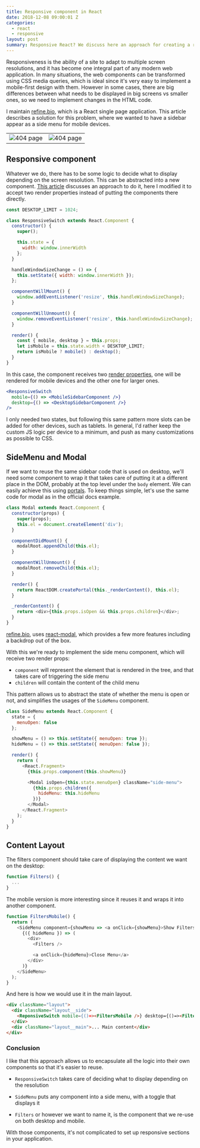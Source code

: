 ```yaml
---
title: Responsive component in React
date: 2018-12-08 09:00:01 Z
categories:
  - react
  - responsive
layout: post
summary: Responsive React? We discuss here an approach for creating a responsive React component. Includes an example of a search sidebar that becomes a side menu.
---
```


Responsiveness is the ability of a site to adapt to multiple screen resolutions, and it has become one integral part of any modern web application. In many situations, the web components can be transformed using CSS media queries, which is ideal since it's very easy to implement a mobile-first design with them. However in some cases, there are big differences between what needs to be displayed in big screens vs smaller ones, so we need to implement changes in the HTML code.

I maintain [refine.bio](https://www.refine.bio/), which is a React single page application. This article describes a solution for this problem, where we wanted to have a sidebar appear as a side menu for mobile devices.

<table>
  <tr>
    <td>
    <img src="https://user-images.githubusercontent.com/1882507/45521645-e4feac00-b78c-11e8-9d9d-ef56c8498c71.png" alt="404 page" style="max-height: 400px; margin-left: auto; margin-right: auto">
    </td>
    <td>
    <img src="https://user-images.githubusercontent.com/1882507/45521462-04490980-b78c-11e8-97a2-b02f41f2876a.png" alt="404 page" style="max-height: 400px; margin-left: auto; margin-right: auto">
    </td>
  </tr>
</table>

## Responsive component

Whatever we do, there has to be some logic to decide what to display depending on the screen resolution. This can be abstracted into a new component. [This article](https://goshakkk.name/different-mobile-desktop-tablet-layouts-react/) discusses an approach to do it, here I modified it to accept two render properties instead of putting the components there directly.

```js
const DESKTOP_LIMIT = 1024;

class ResponsiveSwitch extends React.Component {
  constructor() {
    super();

    this.state = {
      width: window.innerWidth
    };
  }

  handleWindowSizeChange = () => {
    this.setState({ width: window.innerWidth });
  };

  componentWillMount() {
    window.addEventListener('resize', this.handleWindowSizeChange);
  }

  componentWillUnmount() {
    window.removeEventListener('resize', this.handleWindowSizeChange);
  }

  render() {
    const { mobile, desktop } = this.props;
    let isMobile = this.state.width < DESKTOP_LIMIT;
    return isMobile ? mobile() : desktop();
  }
}
```

In this case, the component receives two [render properties](https://reactjs.org/docs/render-props.html), one will be rendered for mobile devices and the other one for larger ones.

```jsx
<ResponsiveSwitch
  mobile={() => <MobileSidebarComponent />}
  desktop={() => <DesktopSidebarComponent />}
/>
```

I only needed two states, but following this same pattern more slots can be added for other devices, such as tablets. In general, I'd rather keep the custom JS logic per device to a minimum, and push as many customizations as possible to CSS.

## SideMenu and Modal

If we want to reuse the same sidebar code that is used on desktop, we'll need some component to wrap it that takes care of putting it at a different place in the DOM, probably at the top level under the `body` element. We can easily achieve this using [portals](https://reactjs.org/docs/portals.html). To keep things simple, let's use the same code for modal as in the official docs example.

```js
class Modal extends React.Component {
  constructor(props) {
    super(props);
    this.el = document.createElement('div');
  }

  componentDidMount() {
    modalRoot.appendChild(this.el);
  }

  componentWillUnmount() {
    modalRoot.removeChild(this.el);
  }

  render() {
    return ReactDOM.createPortal(this._renderContent(), this.el);
  }

  _renderContent() {
    return <div>{this.props.isOpen && this.props.children}</div>;
  }
}
```

[refine.bio](https://github.com/AlexsLemonade/refinebio-frontend), uses [react-modal](http://reactcommunity.org/react-modal/), which provides a few more features including a backdrop out of the box.

With this we're ready to implement the side menu component, which will receive two render props:

- `component` will represent the element that is rendered in the tree, and that takes care of triggering the side menu
- `children` will contain the content of the child menu

This pattern allows us to abstract the state of whether the menu is open or not, and simplifies the usages of the `SideMenu` component.

```js
class SideMenu extends React.Component {
  state = {
    menuOpen: false
  };

  showMenu = () => this.setState({ menuOpen: true });
  hideMenu = () => this.setState({ menuOpen: false });

  render() {
    return (
      <React.Fragment>
        {this.props.component(this.showMenu)}

        <Modal isOpen={this.state.menuOpen} className="side-menu">
          {this.props.children({
            hideMenu: this.hideMenu
          })}
        </Modal>
      </React.Fragment>
    );
  }
}
```

## Content Layout

The filters component should take care of displaying the content we want on the desktop:

```js
function Filters() {
  ...
}
```

The mobile version is more interesting since it reuses it and wraps it into another component.

```js
function FiltersMobile() {
  return (
    <SideMenu component={showMenu => <a onClick={showMenu}>Show Filters</a>}>
      {({ hideMenu }) => (
        <div>
          <Filters />

          <a onClick={hideMenu}>Close Menu</a>
        </div>
      )}
    </SideMenu>
  );
}
```

And here is how we would use it in the main layout.

```html
<div className="layout">
  <div className="layout__side">
    <ReponsiveSwitch mobile={()=><FiltersMobile />} desktop={()=><Filters />} />
  </div>
  <div className="layout__main">... Main content</div>
</div>
```

### Conclusion

I like that this approach allows us to encapsulate all the logic into their own components so that it's easier to reuse.

- `ResponsiveSwitch` takes care of deciding what to display depending on the resolution

- `SideMenu` puts any component into a side menu, with a toggle that displays it

- `Filters` or however we want to name it, is the component that we re-use on both desktop and mobile.

With those components, it's not complicated to set up responsive sections in your application.
